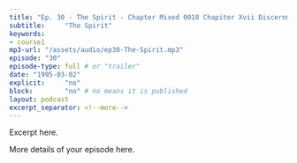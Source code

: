 ```yaml
---
title: "Ep. 30 - The Spirit - Chapter Mixed 0018 Chapiter Xvii Discernment Of Spirits Recognizing Spir"
subtitle:     "The Spirit"
keywords:
- course1
mp3-url: "/assets/audio/ep30-The-Spirit.mp3"
episode: "30"
episode-type: full # or "trailer"
date: "1995-03-02"
explicit:     "no"
block:        "no" # no means it is published
layout: podcast
excerpt_separator: <!--more-->
---
```

Excerpt here.
<!--more-->

More details of your episode here.
